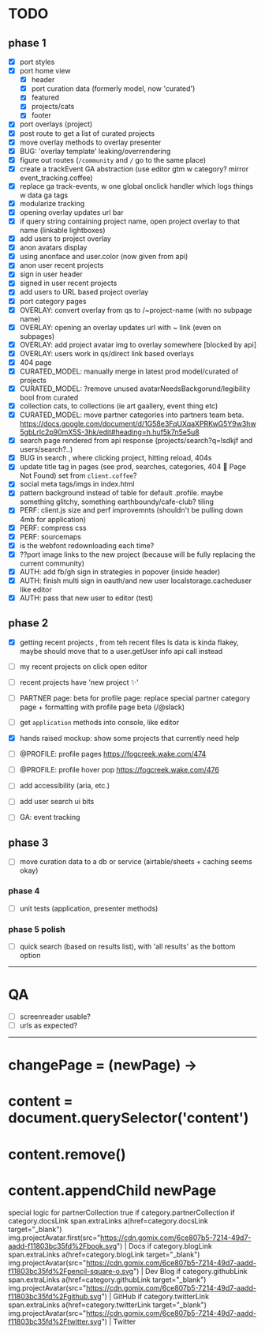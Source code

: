# TODO

## phase 1

- [x] port styles
- [x] port home view
  - [x] header
  - [x] port curation data (formerly model, now 'curated')
  - [x] featured
  - [x] projects/cats
  - [x] footer
- [x] port overlays (project)
- [x] post route to get a list of curated projects
- [x] move overlay methods to overlay presenter
- [x] BUG: 'overlay template' leaking/overrendering
- [x] figure out routes (`/community` and `/` go to the same place)
- [x] create a trackEvent GA abstraction (use editor gtm w category? mirror event_tracking.coffee)
- [x] replace ga track-events, w one global onclick handler which logs things w data ga tags
- [x] modularize tracking
- [x] opening overlay updates url bar
- [x] if query string containing project name, open project overlay to that name (linkable lightboxes)
- [x] add users to project overlay 
- [x] anon avatars display
- [x] using anonface and user.color (now given from api)
- [x] anon user recent projects
- [x] sign in user header
- [x] signed in user recent projects
- [x] add users to URL based project overlay
- [x] port category pages
- [x] OVERLAY: convert overlay from qs to /~project-name (with no subpage name)
- [x] OVERLAY: opening an overlay updates url with ~ link (even on subpages)
- [x] OVERLAY: add project avatar img to overlay somewhere [blocked by api]
- [x] OVERLAY: users work in qs/direct link based overlays
- [x] 404 page
- [x] CURATED_MODEL: manually merge in latest prod model/curated of projects
- [x] CURATED_MODEL: ?remove unused avatarNeedsBackgorund/legibility bool from curated
- [x] collection cats, to collections (ie art gaallery, event thing etc)
- [x] CURATED_MODEL: move partner categories into partners team beta. https://docs.google.com/document/d/1G58e3FqUXqaXPRKwG5Y9w3hw5gbLrIc2p90mX5S-3hk/edit#heading=h.huf5k7n5e5u8
- [x] search page rendered from api response (projects/search?q=lsdkjf and users/search?..)
- [x] BUG in search , where clicking project, hitting reload, 404s
- [x] update title tag in pages (see prod, searches, categories, 404 👻 Page Not Found) set from `client.coffee`?
- [x] social meta tags/imgs in index.html
- [x] pattern background instead of table for default .profile. maybe something glitchy, something earthboundy/cafe-club? tiling
- [x] PERF: client.js size and perf improvemnts (shouldn't be pulling down 4mb for application)
- [x] PERF: compress css
- [x] PERF: sourcemaps
- [x] is the webfont redownloading each time?
- [x] ??port image links to the new project (because will be fully replacing the current community)
- [x] AUTH: add fb/gh sign in strategies in popover (inside header)
- [x] AUTH: finish multi sign in oauth/and new user localstorage.cacheduser like editor
- [x] AUTH: pass that new user to editor (test)

## phase 2

- [x] getting recent projects , from teh recent files ls data is kinda flakey, maybe should move that to a user.getUser info api call instead

- [ ] my recent projects on click open editor
- [ ] recent projects have 'new project ✨'


- [ ] PARTNER page: beta for profile page: replace special partner category page + formatting with profile page beta (/@slack)
- [ ] get `application` methods into console, like editor
- [x] hands raised mockup: show some projects that currently need help
- [ ] @PROFILE: profile pages https://fogcreek.wake.com/474
- [ ] @PROFILE: profile hover pop https://fogcreek.wake.com/476
- [ ] add accessibility (aria, etc.)
- [ ] add user search ui bits

- [ ] GA: event tracking 


## phase 3

- [ ] move curation data to a db or service (airtable/sheets + caching seems okay)

### phase 4

- [ ] unit tests (application, presenter methods)

### phase 5 polish

- [ ] quick search (based on results list), with 'all results' as the bottom option

---------------------

# QA

- [ ] screenreader usable?
- [ ] urls as expected?

----------------


# changePage = (newPage) ->
#   content = document.querySelector('content')
#   content.remove()
#   content.appendChild newPage


special logic for partnerCollection true
            if category.partnerCollection
              if category.docsLink
                span.extraLinks
                  a(href=category.docsLink target="_blank")
                    img.projectAvatar.first(src="https://cdn.gomix.com/6ce807b5-7214-49d7-aadd-f11803bc35fd%2Fbook.svg")
                    | Docs
              if category.blogLink
                span.extraLinks
                  a(href=category.blogLink target="_blank")
                    img.projectAvatar(src="https://cdn.gomix.com/6ce807b5-7214-49d7-aadd-f11803bc35fd%2Fpencil-square-o.svg")
                    | Dev Blog
              if category.githubLink
                span.extraLinks
                  a(href=category.githubLink target="_blank")
                    img.projectAvatar(src="https://cdn.gomix.com/6ce807b5-7214-49d7-aadd-f11803bc35fd%2Fgithub.svg")
                    | GitHub
              if category.twitterLink
                span.extraLinks
                  a(href=category.twitterLink target="_blank")
                    img.projectAvatar(src="https://cdn.gomix.com/6ce807b5-7214-49d7-aadd-f11803bc35fd%2Ftwitter.svg")
                    | Twitter  
